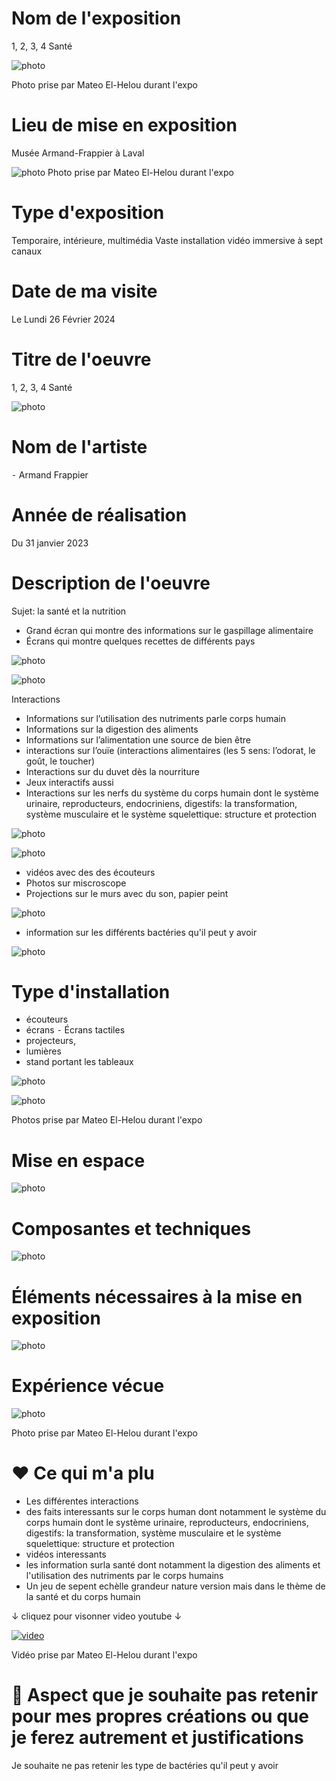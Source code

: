 # Nom de l'exposition
1, 2, 3, 4 Santé

![photo](Media/Musée_Armand_Frappier.JPG)

Photo prise par Mateo El-Helou durant l'expo


# Lieu de mise en exposition
 Musée Armand-Frappier à Laval

![photo](Media/Lieu.JPG)
Photo prise par Mateo El-Helou durant l'expo


# Type d'exposition
Temporaire, intérieure, multimédia
Vaste installation vidéo immersive à sept canaux


# Date de ma visite
Le Lundi 26 Février 2024

# Titre de l'oeuvre
1, 2, 3, 4 Santé

![photo](Media/Santé_1,2,3,4.jpg)


# Nom de l'artiste
⁃ Armand Frappier

# Année de réalisation
Du 31 janvier 2023 

# Description de l'oeuvre
Sujet: la santé et la nutrition

- Grand écran qui montre des informations sur le gaspillage alimentaire
- Écrans qui montre quelques recettes de différents pays
  
![photo](Media/Arepas_de_David.JPG)


![photo](Media/Blocs_de_construction_de_l'humain.JPG)


  Interactions
- Informations sur l’utilisation des nutriments parle corps humain
- Informations sur la digestion des aliments
- Informations sur l’alimentation une source de bien être
- interactions sur l’ouïe (interactions alimentaires (les 5 sens: l’odorat, le goût, le toucher)
- Interactions sur du duvet dès la nourriture
- Jeux interactifs aussi
- Interactions sur les nerfs du système du corps humain dont le système urinaire, reproducteurs, endocriniens, digestifs: la transformation, système musculaire et le système squelettique: structure et protection

![photo](Media/Interaction_1.JPG)

![photo](Media/Interaction_3.JPG)



- vidéos avec des des écouteurs
- Photos sur miscroscope
- Projections sur le murs avec du son, papier peint
  
![photo](Media/sons_papier_peint.JPG)
 
- information sur les différents bactéries qu'il peut y avoir 

![photo](Media/Bacteries.jpg)


# Type d'installation
- écouteurs
- écrans
⁃ Écrans tactiles
- projecteurs,
- lumières
- stand portant les tableaux
  
![photo](Media/Instalation_3.JPG)

![photo](Media/Support.JPG)


Photos prise par Mateo El-Helou durant l'expo


# Mise en espace

![photo](Media/Mise_en_espace.JPG)

# Composantes et techniques

![photo](Media/2_projecteurs.jpg)


# Éléments nécessaires à la mise en exposition

  
![photo](Media/Santé_1,2,3,4_2.jpg)


# Expérience vécue


![photo](Media/experience_vecu.JPG)

Photo prise par Mateo El-Helou durant l'expo


# ❤️ Ce qui m'a plu

- Les différentes interactions
- des faits interessants sur le corps human dont notamment le système du corps humain dont le système urinaire, reproducteurs, endocriniens, digestifs: la transformation, système musculaire et le système squelettique: structure et protection
- vidéos interessants
- les information surla santé dont notamment la digestion des aliments et l'utilisation des nutriments par le corps humains
- Un jeu de sepent echèlle  grandeur nature version mais dans le thème de la santé et du corps humain

↓ cliquez pour visonner video youtube ↓

[![video](https://img.youtube.com/vi/8IBv3TE_KF4)](https://www.youtube.com/shorts/8IBv3TE_KF4)

Vidéo prise par Mateo El-Helou durant l'expo


# 🤔 Aspect que je souhaite pas retenir pour mes propres créations ou que je ferez autrement et justifications

Je souhaite ne pas retenir les type de bactéries qu'il peut y avoir




